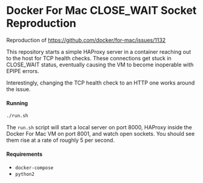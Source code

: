 # Docker For Mac CLOSE_WAIT Socket Reproduction

Reproduction of https://github.com/docker/for-mac/issues/1132

This repository starts a simple HAProxy server in a container reaching out to the host for TCP health checks. These connections get stuck in CLOSE_WAIT status, eventually causing the VM to become inoperable with EPIPE errors.

Interestingly, changing the TCP health check to an HTTP one works around the issue.

#### Running

```bash
./run.sh
```

The `run.sh` script will start a local server on port 8000, HAProxy inside the Docker For Mac VM on port 8001, and watch open sockets. You should see them rise at a rate of roughly 5 per second.

#### Requirements

* `docker-compose`
* `python2`

